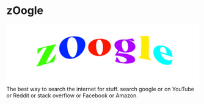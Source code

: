 # zOogle
![zOogle](Imagine.PNG "Text to show on mouseover")
The best way to search the internet for stuff.
search google or on YouTube or Reddit or stack overflow or Facebook or Amazon.
